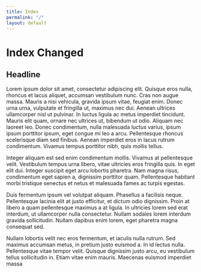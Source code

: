 ```yaml
---
title: Index
permalink: "/"
layout: default
---
```


# Index Changed

## Headline

Lorem ipsum dolor sit amet, consectetur adipiscing elit. Quisque eros nulla, rhoncus et lacus aliquet, accumsan vestibulum nunc. Cras non augue massa. Mauris a nisi vehicula, gravida ipsum vitae, feugiat enim. Donec urna urna, vulputate et fringilla ut, maximus nec dui. Aenean ultrices ullamcorper nisl ut pulvinar. In luctus ligula ac metus imperdiet tincidunt. Mauris elit quam, ornare nec ultrices ut, bibendum ut odio. Aliquam nec laoreet leo. Donec condimentum, nulla malesuada luctus varius, ipsum ipsum porttitor ipsum, eget congue mi leo a arcu. Pellentesque rhoncus scelerisque diam sed finibus. Aenean imperdiet eros in lacus rutrum condimentum. Vivamus tempus porttitor nibh, quis mollis tellus.

Integer aliquam est sed enim condimentum mollis. Vivamus at pellentesque velit. Vestibulum tempus urna libero, vitae ultricies eros fringilla quis. In eget elit dui. Integer suscipit eget arcu lobortis pharetra. Nam magna risus, condimentum eget sapien a, dignissim porttitor quam. Pellentesque habitant morbi tristique senectus et netus et malesuada fames ac turpis egestas.

Duis fermentum ipsum vel volutpat aliquam. Phasellus a facilisis neque. Pellentesque lacinia elit at justo efficitur, et dictum odio dignissim. Proin at libero a quam pellentesque maximus a at ligula. In ultricies lorem sed erat interdum, ut ullamcorper nulla consectetur. Nullam sodales lorem interdum gravida sollicitudin. Nullam dapibus enim lorem, eget pharetra magna consequat sed.

Nullam lobortis velit nec eros fermentum, et iaculis nulla rutrum. Sed maximus accumsan metus, in pretium justo euismod a. In id lectus nulla. Pellentesque vitae tempor velit. Quisque dignissim justo arcu, eu vestibulum tellus sollicitudin in. Etiam vitae enim mauris. Maecenas euismod imperdiet massa
